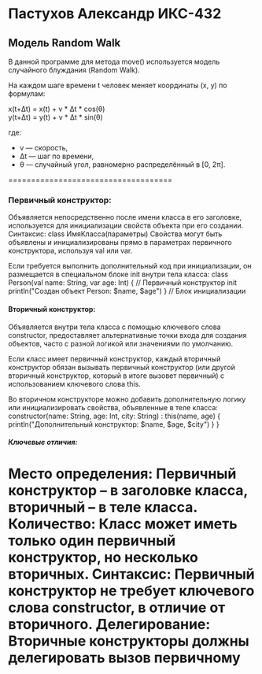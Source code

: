 # Пастухов Александр ИКС-432

## Модель Random Walk

В данной программе для метода move() используется модель случайного блуждания (Random Walk).

На каждом шаге времени t человек меняет координаты (x, y) по формулам:

x(t+Δt) = x(t) + v * Δt * cos(θ)  
y(t+Δt) = y(t) + v * Δt * sin(θ)  

где:  
- v — скорость,  
- Δt — шаг по времени,  
- θ — случайный угол, равномерно распределённый в [0, 2π].

====================================
### Первичный конструктор:
Объявляется непосредственно после имени класса в его заголовке, используется для инициализации свойств объекта при его создании.
Синтаксис: class ИмяКласса(параметры)
Свойства могут быть объявлены и инициализированы прямо в параметрах первичного конструктора, используя val или var.

Если требуется выполнить дополнительный код при инициализации, он размещается в специальном блоке init внутри тела класса:
class Person(val name: String, var age: Int) { // Первичный конструктор
     init 
          println("Создан объект Person: $name, $age") } // Блок инициализации

#### Вторичный конструктор:
Объявляется внутри тела класса с помощью ключевого слова constructor, предоставляет альтернативные точки входа для создания объектов, часто с разной логикой или значениями по умолчанию.
    
Если класс имеет первичный конструктор, каждый вторичный конструктор обязан вызывать первичный конструктор (или другой вторичный конструктор, который в итоге вызовет первичный) с использованием ключевого слова this.

Во вторичном конструкторе можно добавить дополнительную логику или инициализировать свойства, объявленные в теле класса:
constructor(name: String, age: Int, city: String) : this(name, age) {
     println("Дополнительный конструктор: $name, $age, $city") } }

##### Ключевые отличия:
Место определения:
     Первичный конструктор – в заголовке класса, вторичный – в теле класса. 
Количество:
     Класс может иметь только один первичный конструктор, но несколько вторичных. 
Синтаксис:
     Первичный конструктор не требует ключевого слова constructor, в отличие от вторичного. 
Делегирование:
     Вторичные конструкторы должны делегировать вызов первичному
====================================
